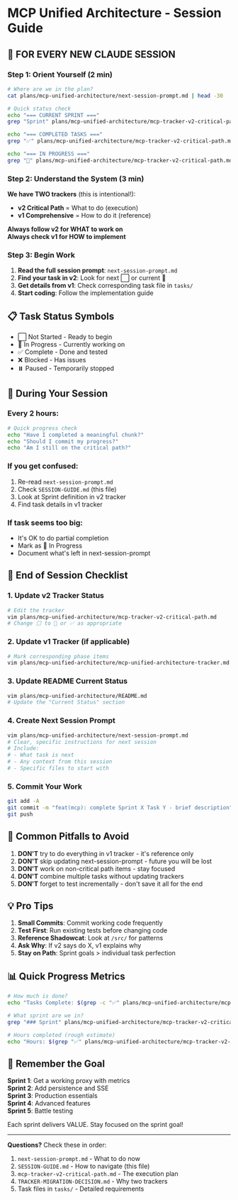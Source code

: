 # MCP Unified Architecture - Session Guide

## 🎯 FOR EVERY NEW CLAUDE SESSION

### Step 1: Orient Yourself (2 min)
```bash
# Where are we in the plan?
cat plans/mcp-unified-architecture/next-session-prompt.md | head -30

# Quick status check
echo "=== CURRENT SPRINT ==="
grep "Sprint" plans/mcp-unified-architecture/mcp-tracker-v2-critical-path.md | grep "🔄\|✅" | head -1 || echo "Sprint 1 - Starting fresh"

echo "=== COMPLETED TASKS ==="
grep "✅" plans/mcp-unified-architecture/mcp-tracker-v2-critical-path.md | wc -l

echo "=== IN PROGRESS ==="
grep "🔄" plans/mcp-unified-architecture/mcp-tracker-v2-critical-path.md
```

### Step 2: Understand the System (3 min)

**We have TWO trackers** (this is intentional!):
- **v2 Critical Path** = What to do (execution)
- **v1 Comprehensive** = How to do it (reference)

**Always follow v2 for WHAT to work on**  
**Always check v1 for HOW to implement**

### Step 3: Begin Work

1. **Read the full session prompt**: `next-session-prompt.md`
2. **Find your task in v2**: Look for next ⬜ or current 🔄
3. **Get details from v1**: Check corresponding task file in `tasks/`
4. **Start coding**: Follow the implementation guide

## 📋 Task Status Symbols

- ⬜ Not Started - Ready to begin
- 🔄 In Progress - Currently working on
- ✅ Complete - Done and tested
- ❌ Blocked - Has issues
- ⏸️ Paused - Temporarily stopped

## 🔄 During Your Session

### Every 2 hours:
```bash
# Quick progress check
echo "Have I completed a meaningful chunk?"
echo "Should I commit my progress?"
echo "Am I still on the critical path?"
```

### If you get confused:
1. Re-read `next-session-prompt.md`
2. Check `SESSION-GUIDE.md` (this file)
3. Look at Sprint definition in v2 tracker
4. Find task details in v1 tracker

### If task seems too big:
- It's OK to do partial completion
- Mark as 🔄 In Progress
- Document what's left in next-session-prompt

## 🏁 End of Session Checklist

### 1. Update v2 Tracker Status
```bash
# Edit the tracker
vim plans/mcp-unified-architecture/mcp-tracker-v2-critical-path.md
# Change ⬜ to 🔄 or ✅ as appropriate
```

### 2. Update v1 Tracker (if applicable)
```bash
# Mark corresponding phase items
vim plans/mcp-unified-architecture/mcp-unified-architecture-tracker.md
```

### 3. Update README Current Status
```bash
vim plans/mcp-unified-architecture/README.md
# Update the "Current Status" section
```

### 4. Create Next Session Prompt
```bash
vim plans/mcp-unified-architecture/next-session-prompt.md
# Clear, specific instructions for next session
# Include:
# - What task is next
# - Any context from this session
# - Specific files to start with
```

### 5. Commit Your Work
```bash
git add -A
git commit -m "feat(mcp): complete Sprint X Task Y - brief description"
git push
```

## 🚨 Common Pitfalls to Avoid

1. **DON'T** try to do everything in v1 tracker - it's reference only
2. **DON'T** skip updating next-session-prompt - future you will be lost
3. **DON'T** work on non-critical path items - stay focused
4. **DON'T** combine multiple tasks without updating trackers
5. **DON'T** forget to test incrementally - don't save it all for the end

## 💡 Pro Tips

1. **Small Commits**: Commit working code frequently
2. **Test First**: Run existing tests before changing code
3. **Reference Shadowcat**: Look at `/src/` for patterns
4. **Ask Why**: If v2 says do X, v1 explains why
5. **Stay on Path**: Sprint goals > individual task perfection

## 📊 Quick Progress Metrics

```bash
# How much is done?
echo "Tasks Complete: $(grep -c "✅" plans/mcp-unified-architecture/mcp-tracker-v2-critical-path.md)/38"

# What sprint are we in?
grep "### Sprint" plans/mcp-unified-architecture/mcp-tracker-v2-critical-path.md | grep -n "Sprint" | grep "✅\|🔄"

# Hours completed (rough estimate)
echo "Hours: $(grep "✅" plans/mcp-unified-architecture/mcp-tracker-v2-critical-path.md | grep -oE "[0-9]+h" | grep -oE "[0-9]+" | paste -sd+ | bc) done"
```

## 🎯 Remember the Goal

**Sprint 1**: Get a working proxy with metrics  
**Sprint 2**: Add persistence and SSE  
**Sprint 3**: Production essentials  
**Sprint 4**: Advanced features  
**Sprint 5**: Battle testing  

Each sprint delivers VALUE. Stay focused on the sprint goal!

---

**Questions?** Check these in order:
1. `next-session-prompt.md` - What to do now
2. `SESSION-GUIDE.md` - How to navigate (this file)
3. `mcp-tracker-v2-critical-path.md` - The execution plan
4. `TRACKER-MIGRATION-DECISION.md` - Why two trackers
5. Task files in `tasks/` - Detailed requirements